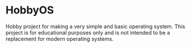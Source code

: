 # HobbyOS

Hobby project for making a very simple and basic operating system. This project is for educational purposes only and is not intended to be a replacement for modern operating systems.
